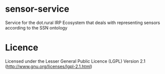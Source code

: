 sensor-service
==============

Service for the dot.rural IRP Ecosystem that deals with representing sensors according to the SSN ontology

Licence
======================
Licensed under the Lesser General Public Licence (LGPL) Version 2.1 (http://www.gnu.org/licenses/lgpl-2.1.html)
